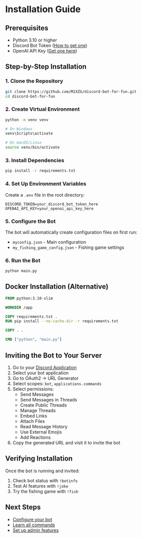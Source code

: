 # Installation Guide

## Prerequisites

- Python 3.10 or higher
- Discord Bot Token ([How to get one](https://discord.com/developers/docs/getting-started))
- OpenAI API Key ([Get one here](https://platform.openai.com/api-keys))

## Step-by-Step Installation

### 1. Clone the Repository

```bash
git clone https://github.com/M1XZG/discord-bot-for-fun.git
cd discord-bot-for-fun
```

### 2. Create Virtual Environment

```bash
python -m venv venv

# On Windows
venv\Scripts\activate

# On macOS/Linux
source venv/bin/activate
```

### 3. Install Dependencies

```bash
pip install -r requirements.txt
```

### 4. Set Up Environment Variables

Create a `.env` file in the root directory:

```env
DISCORD_TOKEN=your_discord_bot_token_here
OPENAI_API_KEY=your_openai_api_key_here
```

### 5. Configure the Bot

The bot will automatically create configuration files on first run:
- `myconfig.json` - Main configuration
- `my_fishing_game_config.json` - Fishing game settings

### 6. Run the Bot

```bash
python main.py
```

## Docker Installation (Alternative)

```dockerfile
FROM python:3.10-slim

WORKDIR /app

COPY requirements.txt .
RUN pip install --no-cache-dir -r requirements.txt

COPY . .

CMD ["python", "main.py"]
```

## Inviting the Bot to Your Server

1. Go to your [Discord Application](https://discord.com/developers/applications)
2. Select your bot application
3. Go to OAuth2 → URL Generator
4. Select scopes: `bot`, `applications.commands`
5. Select permissions:
   - Send Messages
   - Send Messages in Threads
   - Create Public Threads
   - Manage Threads
   - Embed Links
   - Attach Files
   - Read Message History
   - Use External Emojis
   - Add Reactions
6. Copy the generated URL and visit it to invite the bot

## Verifying Installation

Once the bot is running and invited:

1. Check bot status with `!botinfo`
2. Test AI features with `!joke`
3. Try the fishing game with `!fish`

## Next Steps

- [Configure your bot](CONFIGURATION.md)
- [Learn all commands](COMMANDS.md)
- [Set up admin features](ADMIN-GUIDE.md)